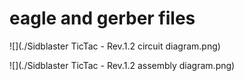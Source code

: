 # eagle and gerber files

![](./Sidblaster TicTac - Rev.1.2 circuit diagram.png)

![](./Sidblaster TicTac - Rev.1.2 assembly diagram.png)
